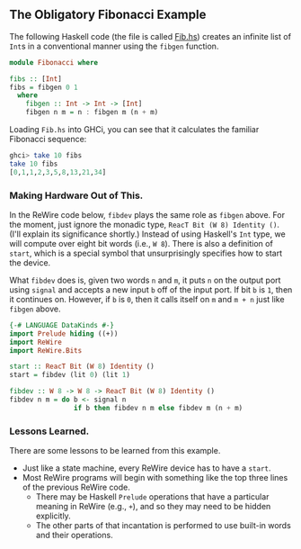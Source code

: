 ## The Obligatory Fibonacci Example


The following Haskell code (the file is called [Fib.hs](code/Fib.hs)) creates an infinite list of `Int`s in a conventional manner using the `fibgen` function.
```haskell
module Fibonacci where

fibs :: [Int]
fibs = fibgen 0 1
  where
    fibgen :: Int -> Int -> [Int]
    fibgen n m = n : fibgen m (n + m)
```

Loading `Fib.hs` into GHCi, you can see that it calculates the familiar Fibonacci sequence:
```haskell
ghci> take 10 fibs
take 10 fibs
[0,1,1,2,3,5,8,13,21,34]
```

### Making Hardware Out of This.

In the ReWire code below, `fibdev` plays the same role as `fibgen` above. For the moment, just ignore the monadic type, `ReacT Bit (W 8) Identity ()`. (I'll explain its significance shortly.) Instead of using Haskell's `Int` type, we will compute over eight bit words (i.e., `W 8`). There is also a definition of `start`, which is a special symbol that unsurprisingly specifies how to start the device.

What `fibdev` does is, given two words `n` and `m`, it puts `n` on the output port using `signal` and accepts a new input `b` off of the input port. If bit `b` is `1`, then it continues on. However, if `b` is `0`, then it calls itself on `m` and `m + n` just like `fibgen` above.

```haskell
{-# LANGUAGE DataKinds #-}
import Prelude hiding ((+))
import ReWire
import ReWire.Bits

start :: ReacT Bit (W 8) Identity ()
start = fibdev (lit 0) (lit 1)

fibdev :: W 8 -> W 8 -> ReacT Bit (W 8) Identity ()
fibdev n m = do b <- signal n
                if b then fibdev n m else fibdev m (n + m)
```

### Lessons Learned.

There are some lessons to be learned from this example.
- Just like a state machine, every ReWire device has to have a `start`. 
- Most ReWire programs will begin with something like the top three lines of the previous ReWire code. 
  - There may be Haskell `Prelude` operations that have a particular meaning in ReWire (e.g., `+`), and so they may need to be hidden explicitly.
  - The other parts of that incantation is performed to use built-in words and their operations.
